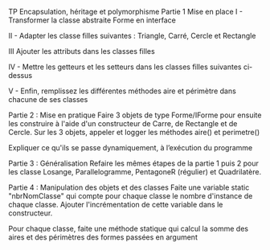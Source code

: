 TP Encapsulation, héritage et polymorphisme
Partie 1 Mise en place
I - Transformer la classe abstraite Forme en interface

II - Adapter les classe filles suivantes : Triangle, Carré, Cercle et Rectangle

III Ajouter les attributs dans les classes filles

IV - Mettre les getteurs et les setteurs dans les classes filles suivantes ci-dessus

V - Enfin, remplissez les différentes méthodes aire et périmètre dans chacune de ses classes


Partie 2 : Mise en pratique
Faire 3 objets de type Forme/IForme pour ensuite les construire à l'aide d'un constructeur de Carre, de Rectangle et de Cercle.
Sur les 3 objets, appeler et logger les méthodes aire() et perimetre()

Expliquer ce qu'ils se passe dynamiquement, à l’exécution du programme

Partie 3 : Généralisation
Refaire les mêmes étapes de la partie 1 puis 2 pour les classe Losange, Parallelogramme, PentagoneR (régulier) et Quadrilatère.

Partie 4 : Manipulation des objets et des classes
Faite une variable static "nbrNomClasse" qui compte pour chaque classe le nombre d'instance de chaque classe. Ajouter l'incrémentation de cette variable dans le constructeur.

Pour chaque classe, faite une méthode statique qui calcul la somme des aires et des périmètres des formes passées en argument 



